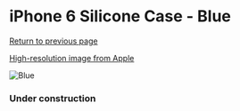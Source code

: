 # iPhone 6 Silicone Case - Blue

[Return to previous page](/iphone_6)

[High-resolution image from Apple](https://store.storeimages.cdn-apple.com/8756/as-images.apple.com/is/MGQJ2?wid=4500&hei=4500&fmt=png)

<div style="width: 384px"><img src="/everysource/MGQJ2.png" alt="Blue"></div>

### Under construction
